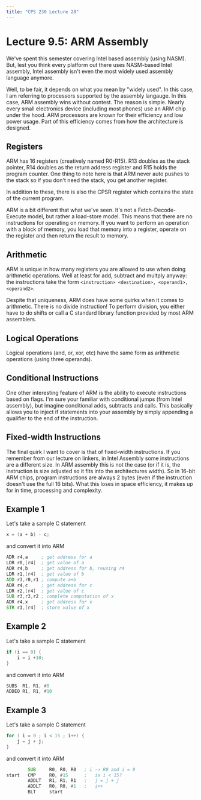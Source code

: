 ```yaml
---
title: "CPS 230 Lecture 28"
---
```


# Lecture 9.5: ARM Assembly

We've spent this semester covering Intel based assembly (using NASM).  But, lest you think every platform out there uses NASM-based Intel assembly, Intel assembly isn't even the most widely used assembly language anymore.

Well, to be fair, it depends on what you mean by "widely used".  In this case, I am referring to processors supported by the assembly langauge.  In this case, ARM assembly wins without contest.  The reason is simple.  Nearly every small electronics device (including most phones) use an ARM chip under the hood.  ARM processors are known for their efficiency and low power usage.  Part of this efficiency comes from how the architecture is designed.

## Registers

ARM has 16 registers (creatively named R0-R15).  R13 doubles as the stack pointer, R14 doubles as the return address register and R15 holds the program counter.  One thing to note here is that ARM never auto pushes to the stack so if you don't need the stack, you get another register.

In addition to these, there is also the CPSR register which contains the state of the current program.

ARM is a bit different that what we've seen.  It's not a Fetch-Decode-Execute model, but rather a load-store model.  This means that there are no instructions for operating on memory.  If you want to perform an operation with a block of memory, you load that memory into a register, operate on the register and then return the result to memory.

## Arithmetic

ARM is unique in how many registers you are allowed to use when doing arithmetic operations.  Well at least for add, subtract and multply anyway: the instructions take the form `<instruction> <destination>, <operand1>, <operand2>`.

Despite that uniqueness, ARM does have some quirks when it comes to arithmetic.  There is no divide instruction!  To perform division, you either have to do shifts or call a C standard library function provided by most ARM assemblers.

## Logical Operations

Logical operations (and, or, xor, etc) have the same form as arithmetic operations (using three operands).

## Conditional Instructions

One other interesting feature of ARM is the ability to execute instructions based on flags.  I'm sure your familiar with conditional jumps (from Intel assembly), but imagine conditional adds, subtracts and calls.  This basically allows you to inject if statements into your assembly by simply appending a qualifier to the end of the instruction.

## Fixed-width Instructions

The final quirk I want to cover is that of fixed-width instructions.  If you remember from our lecture on linkers, in Intel Assembly some instructions are a different size.  In ARM assembly this is not the case (or if it is, the instruction is size adjusted so it fits into the architectures width).  So in 16-bit ARM chips, program instructions are always 2 bytes (even if the instruction doesn't use the full 16 bits).  What this loses in space efficiency, it makes up for in time, processing and complexity.

## Example 1

Let's take a sample C statement

``` C
x = (a + b) - c;
```

and convert it into ARM

``` asm
ADR r4,a     ; get address for a
LDR r0,[r4]  ; get value of a
ADR r4,b     ; get address for b, reusing r4
LDR r1,[r4]  ; get value of b
ADD r3,r0,r1 ; compute a+b
ADR r4,c     ; get address for c
LDR r2,[r4]  ; get value of c
SUB r3,r3,r2 ; complete computation of x
ADR r4,x     ; get address for x
STR r3,[r4]  ; store value of x
```

## Example 2

Let's take a sample C statement

``` C
if (i == 0) {
	i = i +10;
}
```

and convert it into ARM

``` asm
SUBS  R1, R1, #0
ADDEQ R1, R1, #10
```

## Example 3

Let's take a sample C statement

``` C
for ( i = 0 ; i < 15 ; i++) {
	j = j + j;
}
```

and convert it into ARM

``` asm
		SUB   	R0, R0, R0   ; i -> R0 and i = 0
start  	CMP 	R0, #15      ;   is i < 15?
		ADDLT	R1, R1, R1   ;   j = j + j
		ADDLT	R0, R0, #1   ;   i++
		BLT 	start
```
